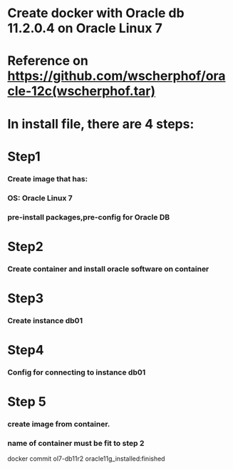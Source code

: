 # Create docker with Oracle db 11.2.0.4 on Oracle Linux 7 
# Reference on https://github.com/wscherphof/oracle-12c(wscherphof.tar)

#  In install file, there are 4 steps:
# Step1
  ### Create image that has:
  ### OS: Oracle Linux 7
  ### pre-install packages,pre-config for Oracle DB

# Step2
  ### Create container and install oracle software on container

# Step3
  ### Create instance db01

# Step4
  ### Config for connecting to instance db01
  
# Step 5
### create image from container.
### name of container must be fit to step 2
docker commit ol7-db11r2 oracle11g_installed:finished
